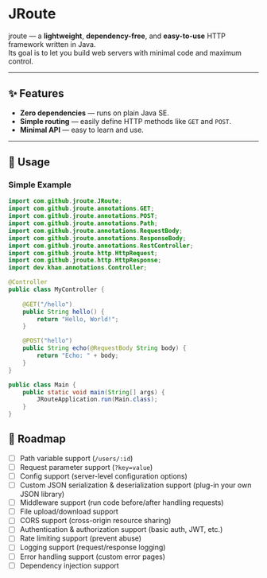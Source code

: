 # JRoute

jroute — a **lightweight**, **dependency-free**, and **easy-to-use** HTTP framework written in Java.  
Its goal is to let you build web servers with minimal code and maximum control.

---

## ✨ Features
- **Zero dependencies** — runs on plain Java SE.
- **Simple routing** — easily define HTTP methods like `GET` and `POST`.
- **Minimal API** — easy to learn and use.

---

## 🚀 Usage

### Simple Example

```java
import com.github.jroute.JRoute;
import com.github.jroute.annotations.GET;
import com.github.jroute.annotations.POST;
import com.github.jroute.annotations.Path;
import com.github.jroute.annotations.RequestBody;
import com.github.jroute.annotations.ResponseBody;
import com.github.jroute.annotations.RestController;
import com.github.jroute.http.HttpRequest;
import com.github.jroute.http.HttpResponse;
import dev.khan.annotations.Controller;

@Controller
public class MyController {
    
    @GET("/hello")
    public String hello() {
        return "Hello, World!";
    }

    @POST("hello")
    public String echo(@RequestBody String body) {
        return "Echo: " + body;
    }
}

public class Main {
    public static void main(String[] args) {
        JRouteApplication.run(Main.class);
    }
}
```

## 📌 Roadmap
- [ ] Path variable support (`/users/:id`)
- [ ] Request parameter support (`?key=value`)
- [ ] Config support (server-level configuration options)
- [ ] Custom JSON serialization & deserialization support (plug-in your own JSON library)
- [ ] Middleware support (run code before/after handling requests)
- [ ] File upload/download support
- [ ] CORS support (cross-origin resource sharing)
- [ ] Authentication & authorization support (basic auth, JWT, etc.)
- [ ] Rate limiting support (prevent abuse)
- [ ] Logging support (request/response logging)
- [ ] Error handling support (custom error pages)
- [ ] Dependency injection support